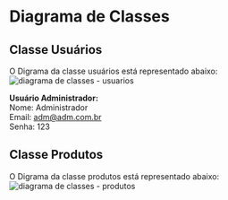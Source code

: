 # Diagrama de Classes

## Classe Usuários
O Digrama da classe usuários está representado abaixo:
![diagrama de classes - usuarios](https://user-images.githubusercontent.com/19656573/31110928-c60b3244-a7e0-11e7-9416-ea5e1a51efb5.jpg)

**Usuário Administrador:**  
Nome: Administrador  
Email: adm@adm.com.br  
Senha: 123  

## Classe Produtos
O Digrama da classe produtos está representado abaixo:
![diagrama de classes - produtos](https://user-images.githubusercontent.com/19656573/31110871-6bda3252-a7e0-11e7-83b4-7c0b356e7fd8.jpg)
